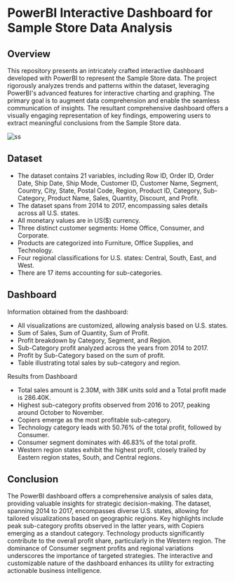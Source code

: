 # PowerBI Interactive Dashboard for Sample Store Data Analysis

## Overview

This repository presents an intricately crafted interactive dashboard developed with PowerBI to represent the Sample Store data. The project rigorously analyzes trends and patterns within the dataset, leveraging PowerBI's advanced features for interactive charting and graphing. The primary goal is to augment data comprehension and enable the seamless communication of insights. The resultant comprehensive dashboard offers a visually engaging representation of key findings, empowering users to extract meaningful conclusions from the Sample Store data.

![ss](Sample_store_db_ss.png)

## Dataset

- The dataset contains 21 variables, including Row ID, Order ID, Order Date, Ship Date, Ship Mode, Customer ID, Customer Name, Segment, Country, City, State, Postal Code, Region, Product ID, Category, Sub-Category, Product Name, Sales, Quantity, Discount, and Profit.
- The dataset spans from 2014 to 2017, encompassing sales details across all U.S. states.
- All monetary values are in US($) currency.
- Three distinct customer segments: Home Office, Consumer, and Corporate.
- Products are categorized into Furniture, Office Supplies, and Technology.
- Four regional classifications for U.S. states: Central, South, East, and West.
- There are 17 items accounting for sub-categories.

## Dashboard

Information obtained from the dashboard:

- All visualizations are customized, allowing analysis based on U.S. states.
- Sum of Sales, Sum of Quantity, Sum of Profit.
- Profit breakdown by Category, Segment, and Region.
- Sub-Category profit analyzed across the years from 2014 to 2017.
- Profit by Sub-Category based on the sum of profit.
- Table illustrating total sales by sub-category and region.

 Results from Dashboard

- Total sales amount is 2.30M, with 38K units sold and a Total profit made is 286.40K.
- Highest sub-category profits observed from 2016 to 2017, peaking around October to November.
- Copiers emerge as the most profitable sub-category.
- Technology category leads with 50.76% of the total profit, followed by Consumer.
- Consumer segment dominates with 46.83% of the total profit.
- Western region states exhibit the highest profit, closely trailed by Eastern region states, South, and Central regions.

## Conclusion

The PowerBI dashboard offers a comprehensive analysis of sales data, providing valuable insights for strategic decision-making. The dataset, spanning 2014 to 2017, encompasses diverse U.S. states, allowing for tailored visualizations based on geographic regions. Key highlights include peak sub-category profits observed in the latter years, with Copiers emerging as a standout category. Technology products significantly contribute to the overall profit share, particularly in the Western region. The dominance of Consumer segment profits and regional variations underscores the importance of targeted strategies. The interactive and customizable nature of the dashboard enhances its utility for extracting actionable business intelligence.
